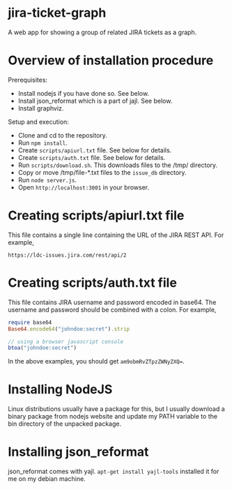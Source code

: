 jira-ticket-graph
=================

A web app for showing a group of related JIRA tickets as a graph.

Overview of installation procedure
========================================

Prerequisites:

* Install nodejs if you have done so. See below.
* Install json_reformat which is a part of jajl. See below.
* Install graphviz.

Setup and execution:

* Clone and cd to the repository.
* Run `npm install`.
* Create `scripts/apiurl.txt` file. See below for details.
* Create `scripts/auth.txt` file. See below for details.
* Run `scripts/download.sh`. This downloads files to the /tmp/ directory.
* Copy or move /tmp/file-*.txt files to the `issue_db` directory.
* Run `node server.js`.
* Open `http://localhost:3001` in your browser.
 

Creating scripts/apiurl.txt file
================================

This file contains a single line containing the URL of the JIRA REST API.
For example,

    https://ldc-issues.jira.com/rest/api/2
    

Creating scripts/auth.txt file
==============================

This file contains JIRA username and password encoded in base64. The username
and password should be combined with a colon. For example,

```ruby
require base64
Base64.encode64("johndoe:secret").strip
```

```javascript    
// using a browser javascript console
btoa("johndoe:secret")
```

In the above examples, you should get `am9obmRvZTpzZWNyZXQ=`.


Installing NodeJS
=================

Linux distributions usually have a package for this, but I usually download a binary
package from nodejs website and update my PATH variable to the bin directory of the
unpacked package.


Installing json_reformat
========================

json_reformat comes with yajl. `apt-get install yajl-tools` installed it for me on
my debian machine.


